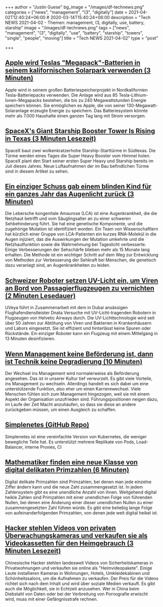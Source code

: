 +++
author = "Justin Guese"
bg_image = "/images/df-technews.png"
categories = ["news", "management", "(3", "digitally"]
date = 2021-04-02T12:40:24+06:00 # 2020-03-14T15:40:24+06:00
description = "Tech NEWS 2021-04-02 - Themen: management, (3, digitally, use, battery, starship"
image = "/images/df-technews.png"
tags = ["news", "management", "(3", "digitally", "use", "battery", "starship", "towers", "single", "people", "moving"]
title = "Tech NEWS 2021-04-02"
type = "post"

+++

## [Apple wird Teslas "Megapack"-Batterien in seinem kalifornischen Solarpark verwenden (3 Minuten)](https://www.theverge.com/2021/3/31/22360839/apple-tesla-megapack-energy-storage-grid-solar-batteries)

 Apple wird in seinem großen Batteriespeicherprojekt in Nordkalifornien Tesla-Batteriepacks verwenden. Die Anlage wird aus 85 Tesla-Lithium-Ionen-Megapacks bestehen, die bis zu 240 Megawattstunden Energie speichern können. Sie ermöglichen es Apple, die von seiner 130-Megawatt-Solaranlage erzeugte Energie zu speichern. Das Batteriesystem könnte mehr als 7.000 Haushalte einen ganzen Tag lang mit Strom versorgen.

## [SpaceX's Giant Starship Booster Tower Is Rising in Texas (3 Minuten Lesezeit)](https://interestingengineering.com/spacex-starship-booster-tower-rising-in-texas)

 SpaceX baut zwei wolkenkratzerhohe Starship-Starttürme in Südtexas. Die Türme werden eines Tages die Super Heavy Booster vom Himmel holen. SpaceX plant den Start seiner ersten Super Heavy und Starship bereits im Juli dieses Jahres. Neue Luftaufnahmen der im Bau befindlichen Türme sind in diesem Artikel zu sehen.

## [Ein einziger Schuss gab einem blinden Kind für ein ganzes Jahr das Augenlicht zurück (3 Minuten)](https://interestingengineering.com/single-shot-restored-vision-blind-child-entire-year)

 Die Lebersche kongenitale Amaurose (LCA) ist eine Augenkrankheit, die die Netzhaut betrifft und vom Säuglingsalter an zu einer schweren Sehbehinderung führt. Sie hat eine genetische Komponente, und die zugehörige Mutation ist identifiziert worden. Ein Team von Wissenschaftlern hat kürzlich einer Gruppe von LCA-Patienten ein kurzes RNA-Molekül in die Augen injiziert, das die Auswirkungen der Mutation umkehrte und die Netzhautfunktion sowie die Wahrnehmung bei Tageslicht verbesserte. Einige Verbesserungen der Sehschärfe blieben mehr als 15 Monate lang erhalten. Die Methode ist ein wichtiger Schritt auf dem Weg zur Entwicklung von Methoden zur Verbesserung der Sehkraft bei Menschen, die genetisch dazu veranlagt sind, an Augenkrankheiten zu leiden.

## [Schweizer Roboter setzen UV-Licht ein, um Viren an Bord von Passagierflugzeugen zu vernichten (2 Minuten Lesedauer)](https://www.reuters.com/article/technologyNews/idUSKBN2BO4OX)

 UVeya führt in Zusammenarbeit mit dem in Dubai ansässigen Flughafendienstleister Dnata Versuche mit UV-Licht-tragenden Robotern in Flugzeugen von Helvetic Airways durch. Die UV-Lichttechnologie wird seit über 50 Jahren zur Abtötung von Viren und Bakterien in Krankenhäusern und Labors eingesetzt. Sie ist effizient und hinterlässt keine Spuren oder Rückstände. Ein einziger Roboter kann ein Flugzeug mit einem Mittelgang in 13 Minuten desinfizieren.

## [Wenn Management keine Beförderung ist, dann ist Technik keine Degradierung (10 Minuten)](https://charity.wtf/2020/09/06/if-management-isnt-a-promotion-then-engineering-isnt-a-demotion/)

 Der Wechsel ins Management wird normalerweise als Beförderung angesehen. Das ist in unserer Kultur tief verwurzelt. Es gibt viele Vorteile, ins Management zu wechseln. Allerdings handelt es sich dabei um eine unterstützende Funktion, also eher um einen Karrierewechsel. Viele Menschen fühlen sich zum Management hingezogen, weil sie mit einem Aspekt der Organisation unzufrieden sind. Führungspositionen neigen dazu, im Laufe der Zeit Macht anzuhäufen, so dass sie diese an andere zurückgeben müssen, um einen Ausgleich zu schaffen.

## [Simplenetes (GitHub Repo)](https://github.com/simplenetes-io/simplenetes)

 Simplenetes ist eine vereinfachte Version von Kubernetes, die weniger bewegliche Teile hat. Es unterstützt mehrere Replikate von Pods, Load-Balancer, interne Proxies, CI

## [Mathematiker finden eine neue Klasse von digital delikaten Primzahlen (6 Minuten)](https://www.quantamagazine.org/mathematicians-find-a-new-class-of-digitally-delicate-primes-20210330//1/01000178920fc7b1-ec9d3e85-c1db-4c4a-91db-caf4f301df4b-000000/sioI3AfsxJfOQzIIy39azKWyKJoE7xRe8dXIbbtUpp8=187)

 Digital delikate Primzahlen sind Primzahlen, bei denen man jede einzelne Ziffer ändern kann und die neue Zahl zusammengesetzt ist. In jedem Zahlensystem gibt es eine unendliche Anzahl von ihnen. Weitgehend digital heikle Zahlen sind Primzahlen mit einer unendlichen Folge von führenden Nullen, bei denen eine Änderung einer dieser unendlichen Nullen zu einer zusammengesetzten Zahl führen würde. Es gibt eine beliebig lange Folge von aufeinanderfolgenden Primzahlen, von denen jede weit digital heikel ist.

## [Hacker stehlen Videos von privaten Überwachungskameras und verkaufen sie als Videokassetten für den Heimgebrauch (3 Minuten Lesezeit)](https://www.scmp.com/news/people-culture/article/3127659/hackers-are-stealing-videos-private-security-cameras-and)

 Chinesische Hacker stehlen landesweit Videos von Sicherheitskameras in Privatwohnungen und verkaufen sie online als "Heimvideopakete". Einige Leute installieren Kameras in Wohnungen, Hotels, Umkleidekabinen und Schönheitssalons, um die Aufnahmen zu verkaufen. Der Preis für die Videos richtet sich nach dem Inhalt und wird über soziale Medien verkauft. Es gibt auch die Möglichkeit, sie in Echtzeit anzusehen. Wer in China beim Diebstahl von Daten oder bei der Verbreitung von Pornografie erwischt wird, muss mit einer Gefängnisstrafe rechnen.

